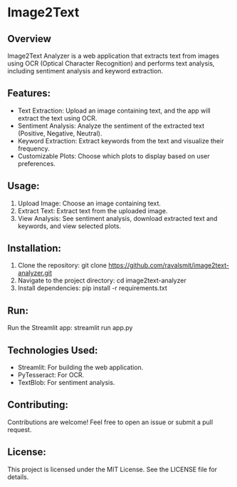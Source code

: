 # Image2Text

## Overview
Image2Text Analyzer is a web application that extracts text from images using OCR (Optical Character Recognition) and performs text analysis, including sentiment analysis and keyword extraction.

## Features:
- Text Extraction: Upload an image containing text, and the app will extract the text using OCR.
- Sentiment Analysis: Analyze the sentiment of the extracted text (Positive, Negative, Neutral).
- Keyword Extraction: Extract keywords from the text and visualize their frequency.
- Customizable Plots: Choose which plots to display based on user preferences.

## Usage:
1. Upload Image: Choose an image containing text.
2. Extract Text: Extract text from the uploaded image.
3. View Analysis: See sentiment analysis, download extracted text and keywords, and view selected plots.

## Installation:
1. Clone the repository: git clone https://github.com/ravalsmit/image2text-analyzer.git
2. Navigate to the project directory: cd image2text-analyzer
3. Install dependencies: pip install -r requirements.txt

## Run:
Run the Streamlit app: streamlit run app.py

## Technologies Used:
- Streamlit: For building the web application.
- PyTesseract: For OCR.
- TextBlob: For sentiment analysis.

## Contributing:
Contributions are welcome! Feel free to open an issue or submit a pull request.

## License:
This project is licensed under the MIT License. See the LICENSE file for details.
